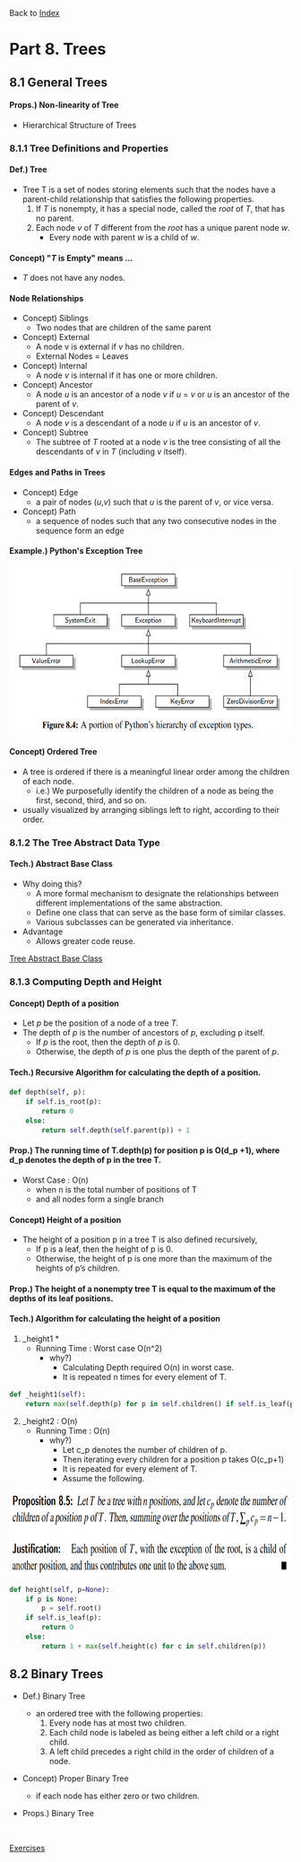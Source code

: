 <div>
    <p>
        Back to <a href="https://github.com/JoonHyeok-hozy-Kim/datastructure_and_algorithm_in_python#readme">Index</a>
    </p>
</div>

# Part 8. Trees
## 8.1 General Trees

#### Props.) Non-linearity of Tree
* Hierarchical Structure of Trees

### 8.1.1 Tree Definitions and Properties
#### Def.) Tree
* Tree T is a set of nodes storing elements such that the nodes have a parent-child relationship that satisfies the following properties.
  1. If _T_ is nonempty, it has a special node, called the _root_ of _T_, that has no parent.
  2. Each node _v_ of _T_ different from the _root_ has a unique parent node _w_.
     * Every node with parent _w_ is a child of _w_.

#### Concept) "_T_ is Empty" means ...
  * _T_ does not have any nodes.  

#### Node Relationships
  * Concept) Siblings
    * Two nodes that are children of the same parent
  * Concept) External
    * A node v is external if _v_ has no children.
    * External Nodes = Leaves
  * Concept) Internal
    * A node _v_ is internal if it has one or more children.
  * Concept) Ancestor
    * A node _u_ is an ancestor of a node _v_ if _u_ = _v_ or _u_ is an ancestor of the parent of _v_.
  * Concept) Descendant
    * A node _v_ is a descendant of a node _u_ if _u_ is an ancestor of _v_.
  * Concept) Subtree
    * The subtree of _T_ rooted at a node _v_ is the tree consisting of all the descendants of _v_ in _T_ (including _v_ itself).

#### Edges and Paths in Trees
  * Concept) Edge
    * a pair of nodes (_u_,_v_) such that _u_ is the parent of _v_, or vice versa.
  * Concept) Path
    *  a sequence of nodes such that any two consecutive nodes in the sequence form an edge

#### Example.) Python's Exception Tree
<p align="start">
<img src="https://github.com/JoonHyeok-hozy-Kim/datastructure_and_algorithm_in_python/blob/main/Part08_Trees/images/08_01_01_tree_example_python_exceptions.png" style="height: 300px;"></img><br/>
</p>

#### Concept) Ordered Tree
* A tree is ordered if there is a meaningful linear order among the children of each node.
  * i.e.) We purposefully identify the children of a node as being the first, second, third, and so on.
* usually visualized by arranging siblings left to right, according to their order.

### 8.1.2 The Tree Abstract Data Type
#### Tech.) Abstract Base Class
* Why doing this?
  * A more formal mechanism to designate the relationships between different implementations of the same abstraction.
  * Define one class that can serve as the base form of similar classes.
  * Various subclasses can be generated via inheritance.
* Advantage
  * Allows greater code reuse.

<div>
    <p>
        <a href="https://github.com/JoonHyeok-hozy-Kim/datastructure_and_algorithm_in_python/blob/main/DataStructures/tree.py">Tree Abstract Base Class</a>
    </p>
</div>

### 8.1.3 Computing Depth and Height
#### Concept) Depth of a position
* Let _p_ be the position of a node of a tree _T_.
* The depth of _p_ is the number of ancestors of _p_, excluding p itself.
  * If _p_ is the root, then the depth of _p_ is 0.
  * Otherwise, the depth of _p_ is one plus the depth of the parent of _p_.

#### Tech.) Recursive Algorithm for calculating the depth of a position.
```python
def depth(self, p):
    if self.is_root(p):
        return 0
    else:
        return self.depth(self.parent(p)) + 1
```

#### Prop.) The running time of T.depth(p) for position p is O(d_p +1), where d_p denotes the depth of p in the tree T.
* Worst Case : O(n)
  * when n is the total number of positions of T
  * and all nodes form a single branch

#### Concept) Height of a position
* The height of a position p in a tree T is also defined recursively,
  * If p is a leaf, then the height of p is 0.
  * Otherwise, the height of p is one more than the maximum of the heights of p’s children.

#### Prop.) The height of a nonempty tree T is equal to the maximum of the depths of its leaf positions.

#### Tech.) Algorithm for calculating the height of a position
1. _height1
   * 
   * Running Time : Worst case O(n^2)
     * why?)
       * Calculating Depth required O(n) in worst case.
       * It is repeated n times for every element of T.
```python
def _height1(self):
    return max(self.depth(p) for p in self.children() if self.is_leaf(p))
```

2. _height2 : O(n)
   * Running Time : O(n)
     * why?)
       * Let c_p denotes the number of children of p.
       * Then iterating every children for a position p takes O(c_p+1)
       * It is repeated for every element of T.
       * Assume the following.
<p align="start">
<img src="https://github.com/JoonHyeok-hozy-Kim/datastructure_and_algorithm_in_python/blob/main/Part08_Trees/images/08_02_02_proposition_8_5.png" style="height: 150px;"></img><br/>
</p>

```python
def height(self, p=None):
    if p is None:
        p = self.root()
    if self.is_leaf(p):
        return 0
    else:
        return 1 + max(self.height(c) for c in self.children(p))
```

## 8.2 Binary Trees
* Def.) Binary Tree
  * an ordered tree with the following properties:
    1. Every node has at most two children.
    2. Each child node is labeled as being either a left child or a right child.
    3. A left child precedes a right child in the order of children of a node.

* Concept) Proper Binary Tree
  * if each node has either zero or two children.

* Props.) Binary Tree
<p align="start">
<img src="" style="height: 450px;"></img><br/>
</p>




<p>
    <a href="https://github.com/JoonHyeok-hozy-Kim/datastructure_and_algorithm_in_python/blob/main/Part08_Trees/part08_06_exercises.md">Exercises</a>    
</p>
